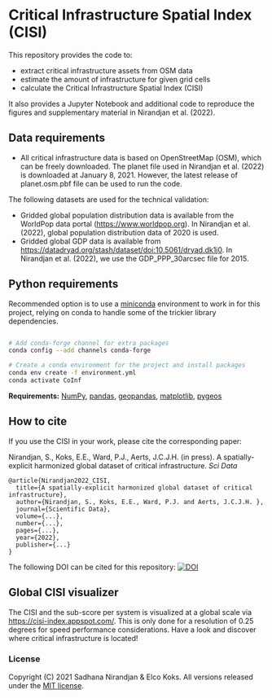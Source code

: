 # Critical Infrastructure Spatial Index (CISI)
This repository provides the code to:
- extract critical infrastructure assets from OSM data
- estimate the amount of infrastructure for given grid cells
- calculate the Critical Infrastructure Spatial Index (CISI)

It also provides a Jupyter Notebook and additional code to reproduce the figures and supplementary material in Nirandjan et al. (2022).

## Data requirements
- All critical infrastructure data is based on OpenStreetMap (OSM), which can be freely downloaded. The planet file used in Nirandjan et al. (2022) is downloaded at January 8, 2021. However, the latest release of planet.osm.pbf file can be used to run the code.

The following datasets are used for the technical validation:
- Gridded global population distribution data is available from the WorldPop data portal (https://www.worldpop.org). In Nirandjan et al. (2022), global population distribution data of 2020 is used. 
- Gridded global GDP data is available from https://datadryad.org/stash/dataset/doi:10.5061/dryad.dk1j0. In Nirandjan et al. (2022), we use the GDP_PPP_30arcsec file for 2015.

## Python requirements

Recommended option is to use a [miniconda](https://conda.io/miniconda.html)
environment to work in for this project, relying on conda to handle some of the
trickier library dependencies.

```bash

# Add conda-forge channel for extra packages
conda config --add channels conda-forge

# Create a conda environment for the project and install packages
conda env create -f environment.yml
conda activate CoInf

```

**Requirements:** [NumPy](http://www.numpy.org/), [pandas](https://pandas.pydata.org/), [geopandas](http://geopandas.org/), [matplotlib](https://matplotlib.org/), [pygeos](https://pypi.org/project/pygeos/)

## How to cite
If you use the CISI in your work, please cite the corresponding paper:

Nirandjan, S., Koks, E.E., Ward, P.J., Aerts, J.C.J.H. (in press). A spatially-explicit harmonized global dataset of critical infrastructure. _Sci Data_


    @article{Nirandjan2022_CISI,
      title={A spatially-explicit harmonized global dataset of critical infrastructure},
      author={Nirandjan, S., Koks, E.E., Ward, P.J. and Aerts, J.C.J.H. },
      journal={Scientific Data},
      volume={...},
      number={...},
      pages={...},
      year={2022},
      publisher={...}
    }
    
The following DOI can be cited for this repository:
[![DOI](https://zenodo.org/badge/327351993.svg)](https://zenodo.org/badge/latestdoi/327351993)

## Global CISI visualizer
The CISI and the sub-score per system is visualized at a global scale via https://cisi-index.appspot.com/. This is only done for a resolution of 0.25 degrees for speed performance considerations. Have a look and discover where critical infrastructure is located!  

### License
Copyright (C) 2021 Sadhana Nirandjan & Elco Koks. All versions released under the [MIT license](LICENSE).
